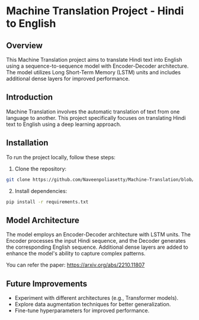 # Machine Translation Project - Hindi to English

## Overview

This Machine Translation project aims to translate Hindi text into English using a sequence-to-sequence model with Encoder-Decoder architecture. The model utilizes Long Short-Term Memory (LSTM) units and includes additional dense layers for improved performance.

## Introduction

Machine Translation involves the automatic translation of text from one language to another. This project specifically focuses on translating Hindi text to English using a deep learning approach.

## Installation

To run the project locally, follow these steps:

1. Clone the repository:

```bash
git clone https://github.com/Naveenpoliasetty/Machine-Translation/blob/main/README.md.git
```

2. Install dependencies:

```bash
pip install -r requirements.txt
```


## Model Architecture

The model employs an Encoder-Decoder architecture with LSTM units. The Encoder processes the input Hindi sequence, and the Decoder generates the corresponding English sequence. Additional dense layers are added to enhance the model's ability to capture complex patterns.

You can refer the paper: https://arxiv.org/abs/2210.11807


## Future Improvements

- Experiment with different architectures (e.g., Transformer models).
- Explore data augmentation techniques for better generalization.
- Fine-tune hyperparameters for improved performance.
